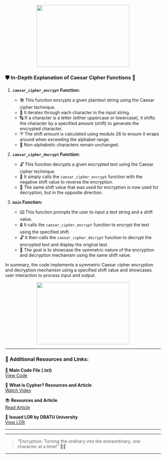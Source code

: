 
<p align="center">
  <img src="https://github.com/sidortal/assests/blob/main/shield_animation.gif" width="300" height="200" />
</p>

### 🛡️ In-Depth Explanation of Caesar Cipher Functions 🔐

1. **`caesar_cipher_encrypt` Function:**
   - 🛠️ This function encrypts a given plaintext string using the Caesar cipher technique.
   - 🔄 It iterates through each character in the input string.
   - 🔠 If a character is a letter (either uppercase or lowercase), it shifts the character by a specified amount (shift) to generate the encrypted character.
   - ➰ The shift amount is calculated using modulo 26 to ensure it wraps around when exceeding the alphabet range.
   - 🔣 Non-alphabetic characters remain unchanged.

2. **`caesar_cipher_decrypt` Function:**
   - 🔓 This function decrypts a given encrypted text using the Caesar cipher technique.
   - 🔄 It simply calls the `caesar_cipher_encrypt` function with the negative shift value to reverse the encryption.
   - 🔁 The same shift value that was used for encryption is now used for decryption, but in the opposite direction.

3. **`main` Function:**
   - ⌨️ This function prompts the user to input a text string and a shift value.
   - 🔒 It calls the `caesar_cipher_encrypt` function to encrypt the text using the specified shift.
   - 🔓 It then calls the `caesar_cipher_decrypt` function to decrypt the encrypted text and display the original text.
   - 🎯 The goal is to showcase the symmetric nature of the encryption and decryption mechanism using the same shift value.

In summary, the code implements a symmetric Caesar cipher encryption and decryption mechanism using a specified shift value and showcases user interaction to process input and output.


<p align="center">
  <img src="https://github.com/sidortal/assests/blob/main/encryptiondribble.gif" width="300" height="200" />
</p>

---

### 🔗 Additional Resources and Links:

📁 **Main Code File (.txt)**  
[View Code](https://github.com/sidortal/CypherProject/blob/main/CypherMainCode.txt)  

📖 **What is Cypher? Resources and Article**  
[Watch Video](https://youtu.be/aOdxWtqibCI)  

📚 **Resources and Article**  
[Read Article](https://www.techtarget.com/searchsecurity/definition/cipher)  

📄 **Issued LOR by DBATU University**  
[View LOR](https://drive.google.com/file/d/12C82q3owqMEZls18Najob64HFKpu9dem/view?usp=drive_link)  

---



---

> "Encryption: Turning the ordinary into the extraordinary, one character at a time!" 🎉🔐

---

